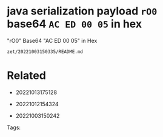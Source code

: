 # java serialization payload `rO0` base64 `AC ED 00 05` in hex
"rO0" Base64
"AC ED 00 05" in Hex

` zet/20221003150335/README.md `

# Related

- 20221013175128

- 20221012154324

- 20221003150242


Tags:

    

